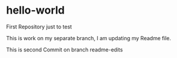 # hello-world
First Repository just to test

This is work on my separate branch, I am updating my Readme file.

This is second Commit on branch readme-edits

